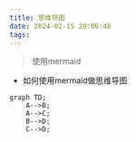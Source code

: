 ```yaml
---
title: 思维导图
date: 2024-02-15 20:06:48
tags:
---
```


> 使用mermaid

* 如何使用mermaid做思维导图

```mermaid
graph TD;
    A-->B;
    A-->C;
    B-->D;
    C-->D;
```
